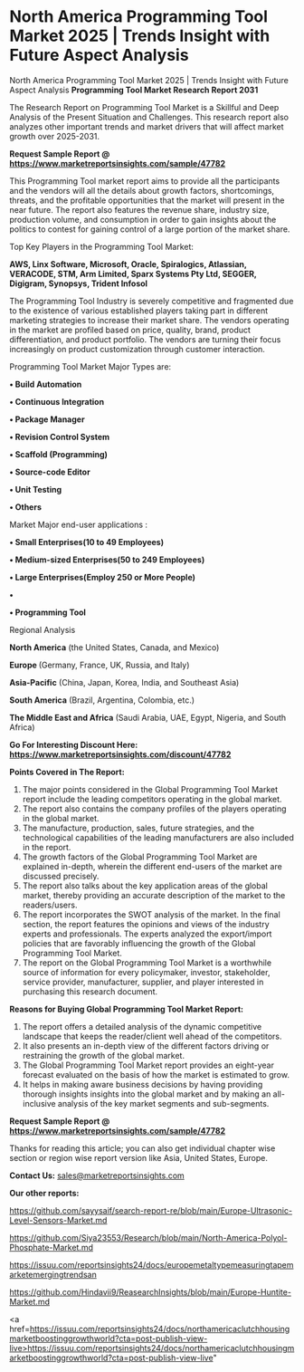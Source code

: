 # North America Programming Tool Market 2025 | Trends Insight with Future Aspect Analysis
North America Programming Tool Market 2025 | Trends Insight with Future Aspect Analysis
<strong>Programming Tool Market Research Report 2031</strong>

The Research Report on Programming Tool Market is a Skillful and Deep Analysis of the Present Situation and Challenges. This research report also analyzes other important trends and market drivers that will affect market growth over 2025-2031.

<strong>Request Sample Report @ <a href=https://www.marketreportsinsights.com/sample/47782>https://www.marketreportsinsights.com/sample/47782</a></strong>

This Programming Tool market report aims to provide all the participants and the vendors will all the details about growth factors, shortcomings, threats, and the profitable opportunities that the market will present in the near future. The report also features the revenue share, industry size, production volume, and consumption in order to gain insights about the politics to contest for gaining control of a large portion of the market share.

Top Key Players in the Programming Tool Market:

<strong>AWS, Linx Software, Microsoft, Oracle, Spiralogics, Atlassian, VERACODE, STM, Arm Limited, Sparx Systems Pty Ltd, SEGGER, Digigram, Synopsys, Trident Infosol</strong>

The Programming Tool Industry is severely competitive and fragmented due to the existence of various established players taking part in different marketing strategies to increase their market share. The vendors operating in the market are profiled based on price, quality, brand, product differentiation, and product portfolio. The vendors are turning their focus increasingly on product customization through customer interaction.

Programming Tool Market Major Types are:

<strong>•  Build Automation

•  Continuous Integration

•  Package Manager

•  Revision Control System

•  Scaffold (Programming)

•  Source-code Editor

•  Unit Testing

•  Others</strong>

Market Major end-user applications :

<strong>•  Small Enterprises(10 to 49 Employees)

•  Medium-sized Enterprises(50 to 249 Employees)

•  Large Enterprises(Employ 250 or More People)

•  

•  Programming Tool</strong>

Regional Analysis

</u><strong><b>North America</b></strong> (the United States, Canada, and Mexico)

<strong><b>Europe </b></strong>(Germany, France, UK, Russia, and Italy)

<strong><b>Asia-Pacific</b></strong> (China, Japan, Korea, India, and Southeast Asia)

<strong><b>South America</b></strong> (Brazil, Argentina, Colombia, etc.)

<strong><b>The Middle East and Africa</b></strong> (Saudi Arabia, UAE, Egypt, Nigeria, and South Africa)

<strong>Go For Interesting Discount Here: <a href=https://www.marketreportsinsights.com/discount/47782>https://www.marketreportsinsights.com/discount/47782</a></strong>

<strong>Points Covered in The Report:</strong>
<ol>
  <li>The major points considered in the Global Programming Tool Market report include the leading competitors operating in the global market.</li>
  <li>The report also contains the company profiles of the players operating in the global market.</li>
  <li>The manufacture, production, sales, future strategies, and the technological capabilities of the leading manufacturers are also included in the report.</li>
  <li>The growth factors of the Global Programming Tool Market are explained in-depth, wherein the different end-users of the market are discussed precisely.</li>
  <li>The report also talks about the key application areas of the global market, thereby providing an accurate description of the market to the readers/users.</li>
  <li>The report incorporates the SWOT analysis of the market. In the final section, the report features the opinions and views of the industry experts and professionals. The experts analyzed the export/import policies that are favorably influencing the growth of the Global Programming Tool Market.</li>
  <li>The report on the Global Programming Tool Market is a worthwhile source of information for every policymaker, investor, stakeholder, service provider, manufacturer, supplier, and player interested in purchasing this research document.</li>
</ol>
<strong>Reasons for Buying Global Programming Tool Market Report:</strong>

<ol>
  <li>The report offers a detailed analysis of the dynamic competitive landscape that keeps the reader/client well ahead of the competitors.</li>
  <li>It also presents an in-depth view of the different factors driving or restraining the growth of the global market.</li>
  <li>The Global Programming Tool Market report provides an eight-year forecast evaluated on the basis of how the market is estimated to grow.</li>
  <li>It helps in making aware business decisions by having providing thorough insights insights into the global market and by making an all-inclusive analysis of the key market segments and sub-segments.</li>
</ol>
<strong>Request Sample Report @ <a href=https://www.marketreportsinsights.com/sample/47782>https://www.marketreportsinsights.com/sample/47782</a></strong>


Thanks for reading this article; you can also get individual chapter wise section or region wise report version like Asia, United States, Europe.

<strong>Contact Us:</strong>
sales@marketreportsinsights.com

<strong>Our other reports:</strong>

<a href=https://github.com/sayysaif/search-report-re/blob/main/Europe-Ultrasonic-Level-Sensors-Market.md>https://github.com/sayysaif/search-report-re/blob/main/Europe-Ultrasonic-Level-Sensors-Market.md</a>

<a href=https://github.com/Siya23553/Research/blob/main/North-America-Polyol-Phosphate-Market.md>https://github.com/Siya23553/Research/blob/main/North-America-Polyol-Phosphate-Market.md</a>

<a href=https://issuu.com/reportsinsights24/docs/europemetaltypemeasuringtapemarketemergingtrendsan>https://issuu.com/reportsinsights24/docs/europemetaltypemeasuringtapemarketemergingtrendsan</a>

<a href=https://github.com/Hindavii9/ReasearchInsights/blob/main/Europe-Huntite-Market.md>https://github.com/Hindavii9/ReasearchInsights/blob/main/Europe-Huntite-Market.md</a>

<a href=https://issuu.com/reportsinsights24/docs/northamericaclutchhousingmarketboostinggrowthworld?cta=post-publish-view-live>https://issuu.com/reportsinsights24/docs/northamericaclutchhousingmarketboostinggrowthworld?cta=post-publish-view-live</a>"
